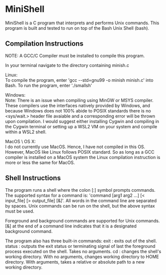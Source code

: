 # MiniShell 

MiniShell is a C program that interprets and performs Unix commands. 
This program is built and tested to run on top of the Bash Unix Shell (bash). 

## Compilation Instructions
NOTE: A GCC/C Compiler must be installed to compile this program.

In your terminal navigate to the directory containing minish.c

Linux:<br/>
To compile the program, enter 'gcc --std=gnu99 -o minish minish.c' into Bash.
To run the program, enter './smallsh'

Windows:<br/>
Note: There is an issue when compiling using MinGW or MSYS compiler. These compilers use the interfaces natively provided by Windows, 
and because Windows does not 100% abide to POSIX standards there is no <sys/wait.> header file avaiable and a corresponding error will be
thrown upon compilation. I would suggest either installing Cygwin and compiling in the Cygwin terminal or setting up a WSL2 VM on your system and compile 
within a WSL2 shell.

MacOS \ OS X:<br/>
I do not currently use MacOS. Hence, I have not compiled in this OS. However, MacOS like Linux follows POSIX standard. So as long as a GCC compiler is installed on a MacOS system the Linux compilation instruction is more or less the same for MacOS. 

## Shell Instructions

The program runs a shell where the colon [:] symbol prompts commands.
The supported syntax for a command is: 'command [arg1 arg2 ...] [< input_file] [> output_file] [&]'.
All words in the command line are separated by spaces. Unix commands can be run on the shell, but the above
syntax must be used. 

Foreground and background commands are supported for Unix commands. [&] at the end of a command line indicates that it is a
designated background command. 

The program also has three built-in commands:
exit : exits out of the shell.
status : outputs the exit status or terminating signal of last the foreground process executed on the shell. Takes no arguments.
cd : changes the shell's working directory. With no arguments, changes working directory to HOME directory. With
	arguments, takes a relative or absolute path to a new working directory.

